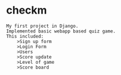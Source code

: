 # checkm
    My first project in Django.
    Implemented basic webapp based quiz game.
    This included:
        >Sign up form
        >Login Form
        >Users
        >Score update
        >Level of game
        >Score board
